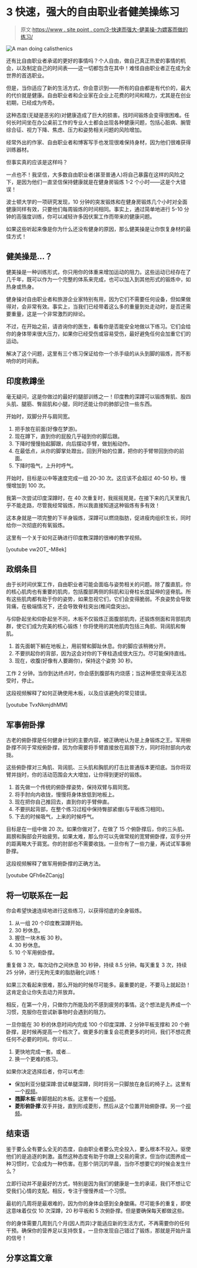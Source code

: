 # 3 快速，强大的自由职业者健美操练习

> 原文:[https://www . site point . com/3-快速而强大-健美操-为嫖客而做的练习/](https://www.sitepoint.com/3-quick-yet-formidable-calisthenics-exercises-for-the-hustling-freelancer/)

![A man doing calisthenics](../Images/a6fd9acb86472e424d0222c900e988f2.png)

还有比自由职业者承诺的更好的事情吗？个人自由，做自己真正热爱的事情的机会，以及制定自己的时间表——这一切都包含在其中！难怪自由职业者正在成为全世界的首选职业。

但是，当你适应了新的生活方式，你会意识到——所有的自由都是有代价的，最大的代价就是健康。自由职业者和企业家在企业上花费的时间和精力，尤其是在创业初期，已经成为传奇。

这种态度(无疑是恶劣的)对健康造成了巨大的损害。找时间锻炼会变得很困难。任何长时间坐在办公桌前工作的专业人士都会出现各种健康问题，包括心脏病、腕管综合征、视力下降、焦虑、压力和姿势相关问题的风险增加。

经常外出的作家、自由职业者和博客写手也发现很难保持身材，因为他们很难获得训练器材。

但事实真的应该是这样吗？

一点也不！我坚信，大多数自由职业者(甚至普通人)将自己暴露在这样的风险之下，是因为他们一直坚信保持健康就是在健身房锻炼 1-2 个小时——这是个大错误！

波士顿大学的一项研究发现，10 分钟的突发锻炼和在健身房锻炼几个小时对全面健康同样有效，只要他们每周锻炼的时间相同。事实上，通过简单地进行 5-10 分钟的高强度训练，你可以减轻许多因伏案工作而带来的健康问题。

如果这些听起来像是你为什么还没有健身的原因，那么健美操是让你恢复身材的最佳方式！

## 健美操是…？

健美操是一种训练形式，你只用你的体重来增加运动的阻力。这些运动已经存在了几千年，既可以作为一个完整的体系来完成，也可以加入到其他形式的锻炼中，如热身或热身。

健身操对自由职业者和旅游企业家特别有用，因为它们不需要任何设备，但如果做得对，会非常有效。事实上，当我们已经带着这么多的重量到处走动时，是否还需要重量，这是一个非常激烈的辩论。

不过，在开始之前，请咨询你的医生，看看你是否能安全地做以下练习。它们会给你的身体带来很大压力，如果你已经受伤或容易受伤，最好避免任何会加重它们的运动。

解决了这个问题，这里有三个练习保证给你一个杀手级的从头到脚的锻炼，而不影响你的时间表。

## 印度教蹲坐

毫无疑问，这是你做过的最好的腿部训练之一！印度教的深蹲可以锻炼臀肌、股四头肌、腿筋、臀屈肌和小腿，同时还能让你的肺部记住一些东西。

开始时，双脚分开与肩同宽。

1.  把手放在前面(好像在梦游)。
2.  现在蹲下，直到你的屁股几乎碰到你的脚后跟。
3.  下降时慢慢抬起脚跟，向后摆动手臂，做划船动作。
4.  在最低点，从你的脚掌处蹬出，回到开始的位置，把你的手臂带回到你的前面。
5.  下降时吸气，上升时呼气。

开始时，目标是以中等速度完成一组 20-30 次。这应该不会超过 40-50 秒。慢慢增加到 100 次。

我第一次尝试印度深蹲时，在 40 次重复时，我摇摇晃晃，在接下来的几天里我几乎不能走路，尽管我经常锻炼，所以我直接知道这种锻炼有多有效！

这本身就是一项完整的下半身锻炼，深蹲可以燃烧脂肪，促进瘦肉组织生长，同时给你一次彻底的有氧锻炼。

这里有一个关于如何正确进行印度教深蹲的很棒的教学视频。

[youtube vw2OT_-M8ek]

## 政纲条目

由于长时间伏案工作，自由职业者可能会面临与姿势相关的问题。除了腹直肌，你的核心肌肉也有重要的肌肉，包括腹部两侧的斜肌和沿脊柱长度延伸的竖脊肌。所有这些肌肉都有助于你的姿势，如果忽视它们，它们会变得脆弱。不良姿势会导致背痛，在极端情况下，还会导致脊柱突出(椎间盘突出)。

与仰卧起坐和仰卧起坐不同，木板不仅锻炼正面腹部肌肉，还锻炼侧面和背部肌肉群，使它们成为完美的核心锻炼！你将使用的其他肌肉包括三角肌、背阔肌和臀肌。

1.  首先面朝下躺在地板上，用前臂和脚趾休息。你的脚应该稍微分开。
2.  不要拱起你的背部，因为这会对你的下脊柱造成很大压力。尽可能保持直线。
3.  现在，收腹(好像有人要踢你)，保持这个姿势 30 秒。

工作 2 分钟。当你到达终点时，你会感到腹部有灼烧感；当这种感觉变得无法忍受时，停止。

这段视频解释了如何正确使用木板，以及应该避免的常见错误。

[youtube TvxNkmjdhMM]

## 军事俯卧撑

古老的俯卧撑是任何健身计划的主要内容，被正确地认为是上身锻炼之王。军用俯卧撑不同于常规俯卧撑，因为你需要将手臂直接放在肩膀下方，同时将肘部向内收拢。

这些俯卧撑对三角肌、背阔肌、三头肌和胸肌的打击比普通版本更彻底。当你将双臂并拢时，你的活动范围会大大增加，让你得到更好的锻炼。

1.  首先做一个传统的俯卧撑姿势，保持双臂与肩同宽。
2.  将手肘向内收拢，慢慢将身体放低到地板上。
3.  现在把你自己推回去，直到你的手臂伸直。
4.  不要拱起背部，在整个练习过程中保持臀部紧绷(与平板练习相同)。
5.  下去的时候吸气，上来的时候呼气。

目标是在一组中做 20 次。如果你做对了，在做了 15 个俯卧撑后，你的三头肌、肩膀和胸部会开始疲劳。如果太难，那么你可以先做常规的宽臂俯卧撑，双手分开的距离略大于肩宽。你的肘部也不需要收拢。一旦你有了一些力量，再试试军事俯卧撑。

这段视频解释了做军用俯卧撑的正确方法。

[youtube QFh6eZCanjg]

## 将一切联系在一起

你会希望快速连续地进行这些练习，以获得彻底的全身锻炼。

1.  从一组 20 个印度教深蹲开始。
2.  30 秒休息。
3.  握住一块木板 30 秒。
4.  30 秒休息。
5.  10 个军用俯卧撑。

重复做 3 次，每次动作之间休息 30 秒钟，持续 8.5 分钟。每天重复 3 次，持续 25 分钟，进行无拘无束的脂肪融化训练！

如果三次看起来很难，那么开始的时候尽可能多。最重要的是，不要马上就起劲！这肯定会让你失去动力并放弃。

相反，在第一个月，只做你力所能及的不感到疲劳的事情。这个想法是先养成一个习惯，克服你在尝试新事物时会遇到的阻力。

一旦你能在 30 秒的休息时间内完成 100 个印度深蹲、2 分钟平板支撑和 20 个俯卧撑，是时候再提高一个档次了。做更多的重复会花费更多的时间，我们不想花费任何不必要的时间。你可以…

1.  更快地完成一套。或者…
2.  换一个更难的练习。

如果你决定选择后者，你可以考虑:

*   保加利亚分腿深蹲:尝试单腿深蹲，同时将另一只脚放在身后的椅子上。这里有一个[视频](https://www.youtube.com/watch?v=2C-uNgKwPLE)。
*   **翘脚木板**:单脚翘起的木板。这里有一个[视频](https://www.youtube.com/watch?v=37jgpiK3xRw)。
*   **菱形俯卧撑**:双手并拢，直到形成菱形，然后从这个位置开始俯卧撑。另一个[视频](https://www.youtube.com/watch?v=J0DnG1_S92I)。

## 结束语

鉴于要么全有要么全无的态度，自由职业者要么完全投入，要么根本不投入。驱使他们的是追逐的刺激。虽然这种态度有助于你跟上交易的需求，但当你试图养成一种习惯时，它会成为一种伤害。在那个阴沉的早晨，当你不想要它的时候会发生什么？

立即行动并不是最好的方式，特别是因为我们的健康是一生的承诺，我们不想让它受我们心情的支配。相反，专注于慢慢养成一个习惯。

最初的几周将是最艰难的，因为你的身体会感到全身酸痛。尽可能多的重复，即使这意味着仅仅 10 次深蹲，20 秒平板和 5 次俯卧撑。但是要确保每天都做这些。

你的身体需要几周到几个月(因人而异)才能适应新的生活方式，不再需要你的任何干预。确保你的营养足以支持恢复。一旦你发现自己错过了锻炼，那就是开始升温的信号！

## 分享这篇文章